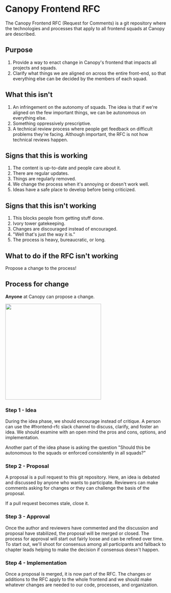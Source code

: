 # Canopy Frontend RFC
The Canopy Frontend RFC (Request for Comments) is a git repository where the technologies and processes that apply to all
frontend squads at Canopy are described.

## Purpose
1. Provide a way to enact change in Canopy's frontend that impacts all projects and squads.
2. Clarify what things we are aligned on across the entire front-end, so that everything else can be decided by the members of each squad.

## What this isn't
1. An infringement on the autonomy of squads. The idea is that if we're aligned on the few important things, we can be autonomous on everything else.
2. Something oppressively prescriptive.
3. A technical review process where people get feedback on difficult problems they're facing. Although important, the RFC is not how
   technical reviews happen.

## Signs that this is working
1. The content is up-to-date and people care about it.
2. There are regular updates.
3. Things are regularly removed.
4. We change the process when it's annoying or doesn't work well.
5. Ideas have a safe place to develop before being criticized.

## Signs that this isn't working
1. This blocks people from getting stuff done.
2. Ivory tower gatekeeping.
3. Changes are discouraged instead of encouraged.
4. "Well that's just the way it is."
5. The process is heavy, bureaucratic, or long.

## What to do if the RFC isn't working
Propose a change to the process!

## Process for change
**Anyone** at Canopy can propose a change.

<img src="https://mk0radicalcandov3r1t.kinstacdn.com/wp-content/uploads/2017/02/gsd-wheel.png" width="300" />

### Step 1 - Idea
During the idea phase, we should encourage instead of critique. A person can use the #frontend-rfc slack channel
to discuss, clarify, and foster an idea. We should examine with an open mind the pros and cons, options, and implementation.

Another part of the idea phase is asking the question "Should this be autonomous to the squads or enforced consistently in all squads?"

### Step 2 - Proposal
A proposal is a pull request to this git repository. Here, an idea is debated and discussed by anyone who wants to participate. Reviewers can make comments
asking for changes or they can challenge the basis of the proposal.

If a pull request becomes stale, close it.

### Step 3 - Approval
Once the author and reviewers have commented and the discussion and proposal have stabilized, the proposal will be merged or closed. The process for approval
will start out fairly loose and can be refined over time. To start out, we'll shoot for consensus among all participants and fallback to chapter leads helping
to make the decision if consensus doesn't happen.

### Step 4 - Implementation
Once a proposal is merged, it is now part of the RFC. The changes or additions to the RFC apply to the whole frontend and we should make whatever
changes are needed to our code, processes, and organization.
